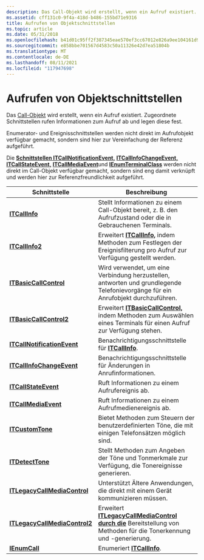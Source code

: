```yaml
---
description: Das Call-Objekt wird erstellt, wenn ein Aufruf existiert. Zugeordnete Schnittstellen rufen Informationen zum Aufruf ab und legen diese fest.
ms.assetid: cff131c0-9f4a-418d-b486-155bd71e9316
title: Aufrufen von Objektschnittstellen
ms.topic: article
ms.date: 05/31/2018
ms.openlocfilehash: b41d01c95ff2f387345eae570ef3cc67012e826a9ee104161d9c4a279118c121
ms.sourcegitcommit: e858bbe701567d4583c50a11326e42d7ea51804b
ms.translationtype: MT
ms.contentlocale: de-DE
ms.lasthandoff: 08/11/2021
ms.locfileid: "117947698"
---
```

# <a name="call-object-interfaces"></a>Aufrufen von Objektschnittstellen

Das [Call-Objekt](call-object.md) wird erstellt, wenn ein Aufruf existiert. Zugeordnete Schnittstellen rufen Informationen zum Aufruf ab und legen diese fest.

Enumerator- und Ereignisschnittstellen werden nicht direkt im Aufrufobjekt verfügbar gemacht, sondern sind hier zur Vereinfachung der Referenz aufgeführt.

Die [**Schnittstellen ITCallNotificationEvent,**](/windows/desktop/api/tapi3if/nn-tapi3if-itcallnotificationevent) [**ITCallInfoChangeEvent,**](/windows/desktop/api/tapi3if/nn-tapi3if-itcallinfochangeevent) [**ITCallStateEvent,**](/windows/desktop/api/tapi3if/nn-tapi3if-itcallstateevent) [**ITCallMediaEvent**](/windows/desktop/api/tapi3if/nn-tapi3if-itcallmediaevent)und [**IEnumTerminalClass**](/windows/desktop/api/tapi3if/nn-tapi3if-ienumterminalclass) werden nicht direkt im Call-Objekt verfügbar gemacht, sondern sind eng damit verknüpft und werden hier zur Referenzfreundlichkeit aufgeführt.



| Schnittstelle                                                      | Beschreibung                                                                                                                  |
|----------------------------------------------------------------|------------------------------------------------------------------------------------------------------------------------------|
| [**ITCallInfo**](/windows/desktop/api/tapi3if/nn-tapi3if-itcallinfo)                               | Stellt Informationen zu einem Call-Objekt bereit, z. B. den Aufrufzustand oder die in Gebrauchenen Terminals.                                       |
| [**ITCallInfo2**](/windows/desktop/api/tapi3if/nn-tapi3if-itcallinfo2)                             | Erweitert [**ITCallInfo,**](/windows/desktop/api/tapi3if/nn-tapi3if-itcallinfo) indem Methoden zum Festlegen der Ereignisfilterung pro Aufruf zur Verfügung gestellt werden.                    |
| [**ITBasicCallControl**](/windows/desktop/api/tapi3if/nn-tapi3if-itbasiccallcontrol)               | Wird verwendet, um eine Verbindung herzustellen, antworten und grundlegende Telefonievorgänge für ein Anrufobjekt durchzuführen.                                            |
| [**ITBasicCallControl2**](/windows/desktop/api/tapi3if/nn-tapi3if-itbasiccallcontrol2)             | Erweitert [**ITBasicCallControl,**](/windows/desktop/api/tapi3if/nn-tapi3if-itbasiccallcontrol) indem Methoden zum Auswählen eines Terminals für einen Aufruf zur Verfügung stehen.              |
| [**ITCallNotificationEvent**](/windows/desktop/api/tapi3if/nn-tapi3if-itcallnotificationevent)     | Benachrichtigungsschnittstelle für [**ITCallInfo**](/windows/desktop/api/tapi3if/nn-tapi3if-itcallinfo).                                                                 |
| [**ITCallInfoChangeEvent**](/windows/desktop/api/tapi3if/nn-tapi3if-itcallinfochangeevent)         | Benachrichtigungsschnittstelle für Änderungen in Anrufinformationen.                                                                      |
| [**ITCallStateEvent**](/windows/desktop/api/tapi3if/nn-tapi3if-itcallstateevent)                   | Ruft Informationen zu einem Aufrufereignis ab.                                                                                    |
| [**ITCallMediaEvent**](/windows/desktop/api/tapi3if/nn-tapi3if-itcallmediaevent)                   | Ruft Informationen zu einem Aufrufmedienereignis ab.                                                                              |
| [**ITCustomTone**](/windows/desktop/api/Tapi3if/nn-tapi3if-itcustomtone)                           | Bietet Methoden zum Steuern der benutzerdefinierten Töne, die mit einigen Telefonsätzen möglich sind.                                                  |
| [**ITDetectTone**](/windows/desktop/api/Tapi3if/nn-tapi3if-itdetecttone)                           | Stellt Methoden zum Angeben der Töne und Tonmerkmale zur Verfügung, die Tonereignisse generieren.                                    |
| [**ITLegacyCallMediaControl**](/windows/desktop/api/tapi3if/nn-tapi3if-itlegacycallmediacontrol)   | Unterstützt Ältere Anwendungen, die direkt mit einem Gerät kommunizieren müssen.                                                   |
| [**ITLegacyCallMediaControl2**](/windows/desktop/api/Tapi3if/nn-tapi3if-itlegacycallmediacontrol2) | Erweitert [**ITLegacyCallMediaControl durch die**](/windows/desktop/api/tapi3if/nn-tapi3if-itlegacycallmediacontrol) Bereitstellung von Methoden für die Tonerkennung und -generierung. |
| [**IEnumCall**](/windows/desktop/api/tapi3if/nn-tapi3if-ienumcall)                                 | Enumeriert [**ITCallInfo**](/windows/desktop/api/tapi3if/nn-tapi3if-itcallinfo).                                                                                 |



 

 

 




